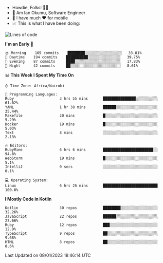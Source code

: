 
* Howdie, Folks! 👋🤓
* 🤪 Am Ian Okumu, Software Engineer
* 📱 I have much ❤️ for mobile
* 📈 This is what I have been doing:
  
<!-- <a href="https://otsembo.github.io/OtsemboPortfolio/" style="margin-right:.5%; margin-top=.5%;">
  <img align="center" src="https://github-readme-stats.vercel.app/api/top-langs/?username=otsembo&layout=compact" />
</a> -->

<!--START_SECTION:waka-->
![Lines of code](https://img.shields.io/badge/From%20Hello%20World%20I%27ve%20Written-832%20Thousand%20lines%20of%20code-blue)

**I'm an Early 🐤** 

```text
🌞 Morning    165 commits    ████████░░░░░░░░░░░░░░░░░   33.81% 
🌆 Daytime    194 commits    ██████████░░░░░░░░░░░░░░░   39.75% 
🌃 Evening    87 commits     ████░░░░░░░░░░░░░░░░░░░░░   17.83% 
🌙 Night      42 commits     ██░░░░░░░░░░░░░░░░░░░░░░░   8.61%

```


📊 **This Week I Spent My Time On** 

```text
⌚︎ Time Zone: Africa/Nairobi

💬 Programming Languages: 
Ruby                     3 hrs 55 mins       ███████████████░░░░░░░░░░   61.02% 
YAML                     1 hr 38 mins        ██████░░░░░░░░░░░░░░░░░░░   25.44% 
Makefile                 20 mins             █░░░░░░░░░░░░░░░░░░░░░░░░   5.29% 
Docker                   19 mins             █░░░░░░░░░░░░░░░░░░░░░░░░   5.03% 
Text                     8 mins              ░░░░░░░░░░░░░░░░░░░░░░░░░   2.13%

🔥 Editors: 
RubyMine                 6 hrs 6 mins        ███████████████████████░░   94.8% 
WebStorm                 19 mins             █░░░░░░░░░░░░░░░░░░░░░░░░   5.1% 
IntelliJ                 0 secs              ░░░░░░░░░░░░░░░░░░░░░░░░░   0.1%

💻 Operating System: 
Linux                    6 hrs 26 mins       █████████████████████████   100.0%

```

**I Mostly Code in Kotlin** 

```text
Kotlin                   30 repos            ████████░░░░░░░░░░░░░░░░░   32.26% 
JavaScript               22 repos            ██████░░░░░░░░░░░░░░░░░░░   23.66% 
Ruby                     12 repos            ███░░░░░░░░░░░░░░░░░░░░░░   12.9% 
TypeScript               9 repos             ██░░░░░░░░░░░░░░░░░░░░░░░   9.68% 
HTML                     8 repos             ██░░░░░░░░░░░░░░░░░░░░░░░   8.6%

```



 Last Updated on 08/01/2023 18:46:14 UTC
<!--END_SECTION:waka-->

<br />
<br />
<br />
<br />
<br />
  
  </div>
<!---
otsembo/otsembo is a ✨ special ✨ repository because its `README.md` (this file) appears on your GitHub profile.
You can click the Preview link to take a look at your changes.
--->
